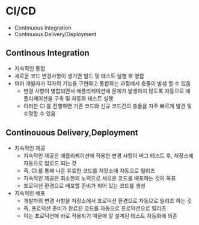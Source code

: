 # CI/CD

* Continuous Integration
* Continuous Delivery/Deployment

## Continous Integration

* 지속적인 통합
* 새로운 코드 변경사항이 생기면 빌드 및 테스트 실행 후 병합
* 여러 개발자가 각자의 기능을 구현하고 통합하는 과정에서 충돌이 발생 할 수 있음
    * 변경 사항이 병합되면서 애플리케이션에 문제가 발생하지 않도록 자동으로 애플리케이션을 구축 및 자동화 테스트 실행
    * 이러한 CI 를 진행하면 기존 코드와 신규 코드간의 충돌을 자주 빠르게 발견 및 수정할 수 있음

## Continouous Delivery,Deployment

* 지속적인 제공
    * 지속적인 제공은 애플리케이션에 적용한 변경 사항이 버그 테스트 후, 저장소에 자동으로 업로드 되는 것
    * 즉, CI 를 통해 나온 유효한 코드를 저장소에 자동으로 릴리즈
    * 지속적인 제공은 최소한의 노력으로 새로운 코드를 배포하는 것이 목표
    * 프로덕션 환경으로 배포할 준비가 되어 있는 코드를 생성
* 지속적인 배포
    * 개발자의 변경 사항을 저장소에서 프로덕션 환경으로 자동으로 릴리즈 하는 것
    * 즉, 프로덕션 준비가 완료된 코드를 자동으로 프로덕션으로 릴리즈
    * 이는 프로덕션에 바로 적용되기 때문에 잘 설계된 테스트 자동화에 의존